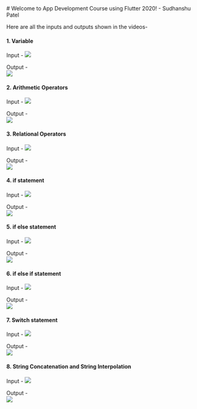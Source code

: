 <link rel="shortcut icon" type="image/x-icon" href="https://raw.githubusercontent.com/sudhanshu-patel/App-Development/main/favicon.ico">
# Welcome to App Development Course using Flutter 2020!
- Sudhanshu Patel

Here are all the inputs and outputs shown in the videos-

<H4>1. Variable</H4>
Input - 
<img src = "https://github.com/sudhanshu-patel/App-Development/blob/main/variabble_input.PNG?raw=true">

Output - <br>
<img src = "https://github.com/sudhanshu-patel/App-Development/blob/main/variabble_output.PNG?raw=true">
<br>
<H4>2. Arithmetic Operators</H4>
Input - 
<img src = "https://github.com/sudhanshu-patel/App-Development/blob/main/arithhmetiic_input.PNG?raw=true">

Output - <br>
<img src = "https://github.com/sudhanshu-patel/App-Development/blob/main/arithhmetiic_output.PNG?raw=true">
<br>
<H4>3. Relational Operators</H4>
Input - 
<img src = "https://github.com/sudhanshu-patel/App-Development/blob/main/relational_input.PNG?raw=true">

Output - <br>
<img src = "https://github.com/sudhanshu-patel/App-Development/blob/main/relational_output.PNG?raw=true">
<br>
<H4>4. if statement</H4>
Input - 
<img src = "https://github.com/sudhanshu-patel/App-Development/blob/main/if_in.PNG?raw=true">

Output - <br>
<img src = "https://github.com/sudhanshu-patel/App-Development/blob/main/if_out.PNG?raw=true">
<br>
<H4>5. if else statement</H4>
Input - 
<img src = "https://github.com/sudhanshu-patel/App-Development/blob/main/ifelse_in.PNG?raw=true">
 
Output - <br>
<img src = "https://github.com/sudhanshu-patel/App-Development/blob/main/ifelse_out.PNG?raw=true">
<br>
<H4>6. if else if statement</H4>
Input - 
<img src = "https://github.com/sudhanshu-patel/App-Development/blob/main/ifelseif_in.PNG?raw=true">

Output - <br>
<img src = "https://github.com/sudhanshu-patel/App-Development/blob/main/ifelseif_out.PNG?raw=true">
<br>
<H4>7. Switch statement</H4>
Input - 
<img src = "https://github.com/sudhanshu-patel/App-Development/blob/main/switch_input.PNG?raw=true">

Output - <br>
<img src = "https://github.com/sudhanshu-patel/App-Development/blob/main/switch_output.PNG?raw=true">
<br>
<H4>8. String Concatenation and String Interpolation</H4>
Input -
<img src = "https://github.com/sudhanshu-patel/App-Development/blob/main/concatenat_input.PNG?raw=true">

Output - <br>
<img src = "https://github.com/sudhanshu-patel/App-Development/blob/main/concatenate_output.PNG?raw=true">
<br>
